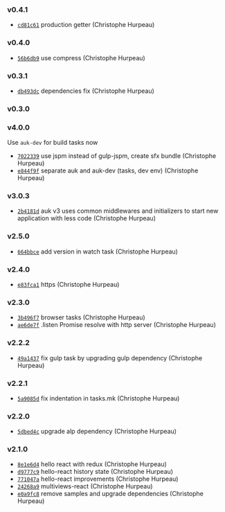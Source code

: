 ### v0.4.1

- [`cd81c61`](https://github.com/alpjs/auk/commit/cd81c61fae588712658f8e8d0bd1aba9d76e0ca1) production getter (Christophe Hurpeau)

### v0.4.0

- [`56b6db9`](https://github.com/alpjs/auk/commit/56b6db90b4a612be03bb954f223826573b73d169) use compress (Christophe Hurpeau)

### v0.3.1

- [`db493dc`](https://github.com/alpjs/auk/commit/db493dcc8666b52c93d174561230b9ff6ba8921c) dependencies fix (Christophe Hurpeau)

### v0.3.0



### v4.0.0

Use `auk-dev` for build tasks now

- [`7022339`](https://github.com/alpjs/auk/commit/702233950d99616a66a1aef73052e589163988a9) use jspm instead of gulp-jspm, create sfx bundle (Christophe Hurpeau)
- [`e844f9f`](https://github.com/alpjs/auk/commit/e844f9f757f210d1564aa7cf67d6a16be0f11a79) separate auk and auk-dev (tasks, dev env) (Christophe Hurpeau)


### v3.0.3

- [`2b4181d`](https://github.com/alpjs/auk/commit/2b4181d0688c8a5a0664abf89af5a9e344fcbdf4) auk v3 uses common middlewares and initializers to start new application with less code (Christophe Hurpeau)

### v2.5.0

- [`664bbce`](https://github.com/alpjs/auk/commit/664bbce6afb8327c1c6364ffcfebc1031f8728b1) add version in watch task (Christophe Hurpeau)

### v2.4.0

- [`e83fca1`](https://github.com/alpjs/auk/commit/e83fca18cd35d296b9304c99960336005448b385) https (Christophe Hurpeau)

### v2.3.0

- [`3b496f7`](https://github.com/alpjs/auk/commit/3b496f7103bc828cc12dd44d4276dfcaf05b8cd0) browser tasks (Christophe Hurpeau)
- [`ae6de7f`](https://github.com/alpjs/auk/commit/ae6de7fff93560e955d53622a81b39792aa282e3) .listen Promise resolve with http server (Christophe Hurpeau)

### v2.2.2

- [`49a1437`](https://github.com/alpjs/auk/commit/49a1437a41339008a7fa54c23311c995eb21982d) fix gulp task by upgrading gulp dependency (Christophe Hurpeau)

### v2.2.1

- [`5a9085d`](https://github.com/alpjs/auk/commit/5a9085d8da2f2c252184d5d045cc1694ca936277) fix indentation in tasks.mk (Christophe Hurpeau)

### v2.2.0

- [`5dbed4c`](https://github.com/alpjs/auk/commit/5dbed4cd2194ab3a14b8bd370011c3ad62f0cb1b) upgrade alp dependency (Christophe Hurpeau)

### v2.1.0

- [`8e1e6d4`](https://github.com/alpjs/auk/commit/8e1e6d4c2d44eb7a7e44a0b2e396e6a3ee659ff3) hello react with redux (Christophe Hurpeau)
- [`d9777c9`](https://github.com/alpjs/auk/commit/d9777c9ba985c4301a8d77103a4ac501d1656e6b) hello-react history state (Christophe Hurpeau)
- [`771047a`](https://github.com/alpjs/auk/commit/771047a34619fbe5f3c673adf6d4492705dd6ef7) hello-react improvements (Christophe Hurpeau)
- [`24268a9`](https://github.com/alpjs/auk/commit/24268a912723032b5ba9b0c03c5c07a87999cec6) multiviews-react (Christophe Hurpeau)
- [`e0a9fc8`](https://github.com/alpjs/auk/commit/e0a9fc8aac63ab2eef95550f46d0b67123263631) remove samples and upgrade dependencies (Christophe Hurpeau)

